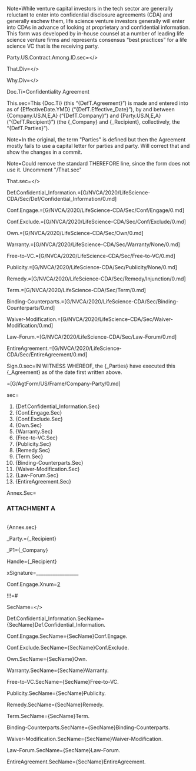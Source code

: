 Note=While venture capital investors in the tech sector are generally reluctant to enter into confidential disclosure agreements (CDA) and generally eschew them, life science venture investors generally will enter into CDAs in advance of looking at proprietary and confidential information.  This form was developed by in-house counsel at a number of leading life science venture firms and represents consensus “best practices” for a life science VC that is the receiving party.

Party.US.Contract.Among.ID.sec=</>

That.Div=</>

Why.Div=</>

Doc.Ti=Confidentiality Agreement

This.sec=This {Doc.Ti} (this “{DefT.Agreement}”) is made and entered into as of {EffectiveDate.YMD} (“{DefT.Effective_Date}”), by and between {Company.US.N,E,A} (“{DefT.Company}”) and {Party.US.N,E,A} (“{DefT.Recipient}”) (the {_Company} and {_Recipient}, collectively, the “{DefT.Parties}”).

Note=In the original, the term "Parties" is defined but then the Agreement mostly fails to use a capital letter for parties and party.  Will correct that and show the changes in a commit.

Note=Could remove the standard THEREFORE line, since the form does not use it. Uncomment "/That.sec"

That.sec=</>

Def.Confidential_Information.=[G/NVCA/2020/LifeScience-CDA/Sec/Def/Confidential_Information/0.md]

Conf.Engage.=[G/NVCA/2020/LifeScience-CDA/Sec/Conf/Engage/0.md]

Conf.Exclude.=[G/NVCA/2020/LifeScience-CDA/Sec/Conf/Exclude/0.md]

Own.=[G/NVCA/2020/LifeScience-CDA/Sec/Own/0.md]

Warranty.=[G/NVCA/2020/LifeScience-CDA/Sec/Warranty/None/0.md]

Free-to-VC.=[G/NVCA/2020/LifeScience-CDA/Sec/Free-to-VC/0.md]

Publicity.=[G/NVCA/2020/LifeScience-CDA/Sec/Publicity/None/0.md]

Remedy.=[G/NVCA/2020/LifeScience-CDA/Sec/Remedy/Injunction/0.md]

Term.=[G/NVCA/2020/LifeScience-CDA/Sec/Term/0.md]

Binding-Counterparts.=[G/NVCA/2020/LifeScience-CDA/Sec/Binding-Counterparts/0.md]

Waiver-Modification.=[G/NVCA/2020/LifeScience-CDA/Sec/Waiver-Modification/0.md]

Law-Forum.=[G/NVCA/2020/LifeScience-CDA/Sec/Law-Forum/0.md]

EntireAgreement.=[G/NVCA/2020/LifeScience-CDA/Sec/EntireAgreement/0.md]
 
Sign.0.sec=IN WITNESS WHEREOF, the {_Parties} have executed this {_Agreement} as of the date first written above.


=[G/AgtForm/US/Frame/Company-Party/0.md]

sec=<ol><li>{Def.Confidential_Information.Sec}<li>{Conf.Engage.Sec}<li>{Conf.Exclude.Sec}<li>{Own.Sec}<li>{Warranty.Sec}<li>{Free-to-VC.Sec}<li>{Publicity.Sec}<li>{Remedy.Sec}<li>{Term.Sec}<li>{Binding-Counterparts.Sec}<li>{Waiver-Modification.Sec}<li>{Law-Forum.Sec}<li>{EntireAgreement.Sec}</ol>

Annex.Sec=<h3>ATTACHMENT A</h3><br>{Annex.sec}

_Party.={_Recipient}

_P1={_Company}

Handle={_Recipient}

xSignature=__________________


Conf.Engage.Xnum=<a class='xref' href='{!!!}Conf.Engage.Sec'>2</a>

!!!=#

SecName=</>

Def.Confidential_Information.SecName={SecName}Def.Confidential_Information.

Conf.Engage.SecName={SecName}Conf.Engage.

Conf.Exclude.SecName={SecName}Conf.Exclude.

Own.SecName={SecName}Own.

Warranty.SecName={SecName}Warranty.

Free-to-VC.SecName={SecName}Free-to-VC.

Publicity.SecName={SecName}Publicity.

Remedy.SecName={SecName}Remedy.

Term.SecName={SecName}Term.

Binding-Counterparts.SecName={SecName}Binding-Counterparts.

Waiver-Modification.SecName={SecName}Waiver-Modification.

Law-Forum.SecName={SecName}Law-Forum.

EntireAgreement.SecName={SecName}EntireAgreement.
